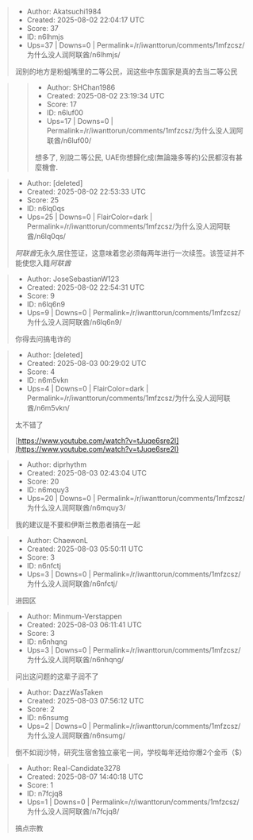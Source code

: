 > - Author: Akatsuchi1984
> - Created: 2025-08-02 22:04:17 UTC
> - Score: 37
> - ID: n6lhmjs
> - Ups=37 | Downs=0 | Permalink=/r/iwanttorun/comments/1mfzcsz/为什么没人润阿联酋/n6lhmjs/
>
> 润别的地方是粉蛆嘴里的二等公民，润这些中东国家是真的去当二等公民

>> - Author: SHChan1986
>> - Created: 2025-08-02 23:19:34 UTC
>> - Score: 17
>> - ID: n6luf00
>> - Ups=17 | Downs=0 | Permalink=/r/iwanttorun/comments/1mfzcsz/为什么没人润阿联酋/n6luf00/
>>
>> 想多了, 別說二等公民, UAE你想歸化成(無論幾多等的)公民都沒有甚麼機會.

> - Author: [deleted]
> - Created: 2025-08-02 22:53:33 UTC
> - Score: 25
> - ID: n6lq0qs
> - Ups=25 | Downs=0 | FlairColor=dark | Permalink=/r/iwanttorun/comments/1mfzcsz/为什么没人润阿联酋/n6lq0qs/
>
> *阿联酋*无永久居住签证，这意味着您必须每两年进行一次续签。该签证并不能使您入籍*阿联酋*

> - Author: JoseSebastianW123
> - Created: 2025-08-02 22:54:31 UTC
> - Score: 9
> - ID: n6lq6n9
> - Ups=9 | Downs=0 | Permalink=/r/iwanttorun/comments/1mfzcsz/为什么没人润阿联酋/n6lq6n9/
>
> 你得去问搞电诈的

> - Author: [deleted]
> - Created: 2025-08-03 00:29:02 UTC
> - Score: 4
> - ID: n6m5vkn
> - Ups=4 | Downs=0 | FlairColor=dark | Permalink=/r/iwanttorun/comments/1mfzcsz/为什么没人润阿联酋/n6m5vkn/
>
> 太不错了
> 
> [https://www.youtube.com/watch?v=tJuqe6sre2I](https://www.youtube.com/watch?v=tJuqe6sre2I)

> - Author: diprhythm
> - Created: 2025-08-03 02:43:04 UTC
> - Score: 20
> - ID: n6mquy3
> - Ups=20 | Downs=0 | Permalink=/r/iwanttorun/comments/1mfzcsz/为什么没人润阿联酋/n6mquy3/
>
> 我的建议是不要和伊斯兰教患者搞在一起

> - Author: ChaewonL
> - Created: 2025-08-03 05:50:11 UTC
> - Score: 3
> - ID: n6nfctj
> - Ups=3 | Downs=0 | Permalink=/r/iwanttorun/comments/1mfzcsz/为什么没人润阿联酋/n6nfctj/
>
> 进园区

> - Author: Minmum-Verstappen
> - Created: 2025-08-03 06:11:41 UTC
> - Score: 3
> - ID: n6nhqng
> - Ups=3 | Downs=0 | Permalink=/r/iwanttorun/comments/1mfzcsz/为什么没人润阿联酋/n6nhqng/
>
> 问出这问题的这辈子润不了

> - Author: DazzWasTaken
> - Created: 2025-08-03 07:56:12 UTC
> - Score: 2
> - ID: n6nsumg
> - Ups=2 | Downs=0 | Permalink=/r/iwanttorun/comments/1mfzcsz/为什么没人润阿联酋/n6nsumg/
>
> 倒不如润沙特，研究生宿舍独立豪宅一间，学校每年还给你爆2个金币（$）

> - Author: Real-Candidate3278
> - Created: 2025-08-07 14:40:18 UTC
> - Score: 1
> - ID: n7fcjq8
> - Ups=1 | Downs=0 | Permalink=/r/iwanttorun/comments/1mfzcsz/为什么没人润阿联酋/n7fcjq8/
>
> 搞点宗教
